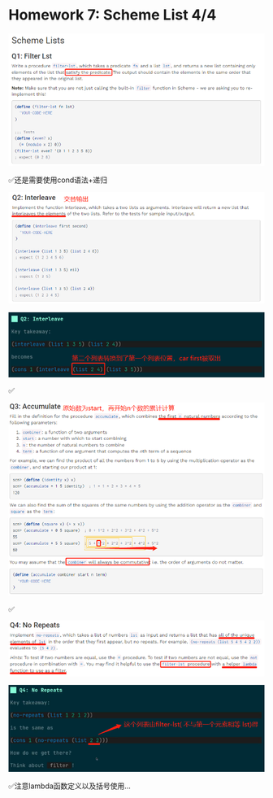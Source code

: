 # Homework 7: Scheme List 4/4

![](image/1678503539261_yHhXjf1eAI.png)

✅还是需要使用cond语法+递归

![](image/1678513128810_Zl0xmO_gdK.png)

![](image/1678513978714_cchopm9PfV.png)

✅

![](image/1678514647015_TGjdWsmaEq.png)

✅

![](image/1678515118322_WqamQLkUg8.png)

![](image/1678515926014_455oa7AVhG.png)

✅注意lambda函数定义以及括号使用…
